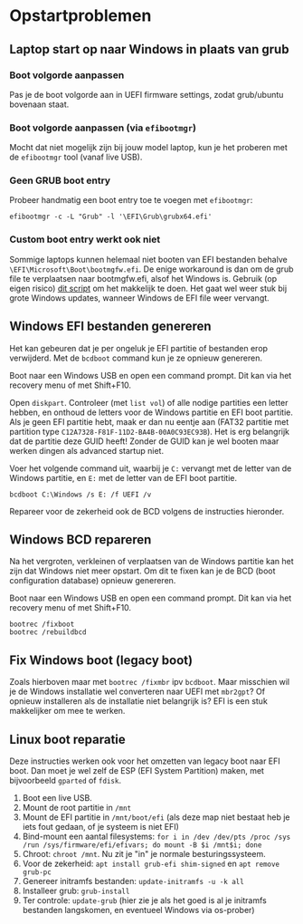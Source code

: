 # Opstartproblemen

## Laptop start op naar Windows in plaats van grub

### Boot volgorde aanpassen
Pas je de boot volgorde aan in UEFI firmware settings, zodat grub/ubuntu bovenaan staat.

### Boot volgorde aanpassen (via `efibootmgr`)
Mocht dat niet mogelijk zijn bij jouw model laptop, kun je het proberen met de `efibootmgr` tool (vanaf live USB).

### Geen GRUB boot entry

Probeer handmatig een boot entry toe te voegen met `efibootmgr`:
```
efibootmgr -c -L "Grub" -l '\EFI\Grub\grubx64.efi'
```

### Custom boot entry werkt ook niet

Sommige laptops kunnen helemaal niet booten van EFI bestanden behalve `\EFI\Microsoft\Boot\bootmgfw.efi`. De enige workaround is dan om de grub file te verplaatsen naar bootmgfw.efi, alsof het Windows is. Gebruik (op eigen risico) [dit script](https://github.com/UvA-FNWI/byod-scripts/blob/master/fix-grub-uefi.sh) om het makkelijk te doen. Het gaat wel weer stuk bij grote Windows updates, wanneer Windows de EFI file weer vervangt.

## Windows EFI bestanden genereren

Het kan gebeuren dat je per ongeluk je EFI partitie of bestanden erop verwijderd. Met de `bcdboot` command kun je ze opnieuw genereren.

Boot naar een Windows USB en open een command prompt. Dit kan via het recovery menu of met Shift+F10.

Open `diskpart`. Controleer (met `list vol`) of alle nodige partities een letter hebben, en onthoud de letters voor de Windows partitie en EFI boot partitie. Als je geen EFI partitie hebt, maak er dan nu eentje aan (FAT32 partitie met partition type `C12A7328-F81F-11D2-BA4B-00A0C93EC93B`). Het is erg belangrijk dat de partitie deze GUID heeft! Zonder de GUID kan je wel booten maar werken dingen als advanced startup niet.

Voer het volgende command uit, waarbij je `C:` vervangt met de letter van de Windows partitie, en `E:` met de letter van de EFI boot partitie.
```
bcdboot C:\Windows /s E: /f UEFI /v
```

Repareer voor de zekerheid ook de BCD volgens de instructies hieronder.

## Windows BCD repareren
Na het vergroten, verkleinen of verplaatsen van de Windows partitie kan het zijn dat Windows niet meer opstart. Om dit te fixen kan je de BCD (boot configuration database) opnieuw genereren.

Boot naar een Windows USB en open een command prompt. Dit kan via het recovery menu of met Shift+F10.

```
bootrec /fixboot
bootrec /rebuildbcd
```

## Fix Windows boot (legacy boot)

Zoals hierboven maar met `bootrec /fixmbr` ipv `bcdboot`. Maar misschien wil je de Windows installatie wel converteren naar UEFI met `mbr2gpt`? Of opnieuw installeren als de installatie niet belangrijk is? EFI is een stuk makkelijker om mee te werken.

## Linux boot reparatie

Deze instructies werken ook voor het omzetten van legacy boot naar EFI boot. Dan moet je wel zelf de ESP (EFI System Partition) maken, met bijvoorbeeld `gparted` of `fdisk`.


1. Boot een live USB.
2. Mount de root partitie in `/mnt`
3. Mount de EFI partitie in `/mnt/boot/efi` (als deze map niet bestaat heb je iets fout gedaan, of je systeem is niet EFI)
4. Bind-mount een aantal filesystems: `for i in /dev /dev/pts /proc /sys /run /sys/firmware/efi/efivars; do mount -B $i /mnt$i; done`
5. Chroot: `chroot /mnt`. Nu zit je "in" je normale besturingssysteem.
6. Voor de zekerheid: `apt install grub-efi shim-signed` en `apt remove grub-pc`
7. Genereer initramfs bestanden: `update-initramfs -u -k all`
8. Installeer grub: `grub-install`
9. Ter controle: `update-grub` (hier zie je als het goed is al je initramfs bestanden langskomen, en eventueel Windows via os-prober)

